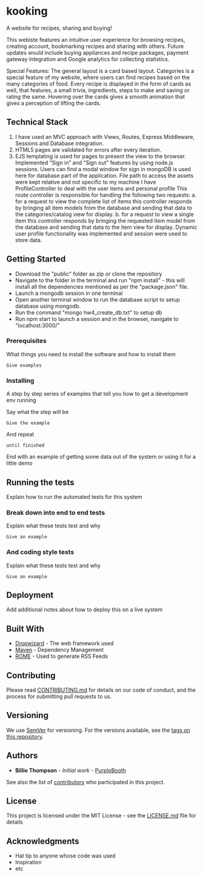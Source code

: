 # kooking
A website for recipes, sharing and buying!

This webiste features an intuitive user experience for browsing recipes, creating account, bookmarking recipes and sharing with others. Future updates would include buying appliances and recipe packages, payment gateway integration and Google analytics for collecting statistics.

Special Features:
The general layout is a card based layout. 
Categories is a special feature of my website, where users can find recipes based on the many categories of food. 
Every recipe is displayed in the form of cards as well, that features, a small trivia, ingredients, steps to make and saving or rating the same.
Hovering over the cards gives a smooth animation that gives a perception of lifting the cards.

## Technical Stack

1. I have used an MVC approach with Views, Routes, Express Middleware, Sessions and Database integration. 
2. HTML5 pages are validated for errors after every iteration.
3. EJS templating is used for pages to present the view to the browser.
Implemented “Sign in” and “Sign out” features by using node.js sessions.
Users can find a modal window for sign in
mongoDB is used here for database part of the application.
File path to access the assets were kept relative and not specific to my machine
I have ProfileController to deal with the user items and personal profile
    This route controller is responsible for handling the following two requests:
    a. for a request to view the complete list of items this controller responds by
        bringing all item models from the database and sending that data to the
        categories/catalog view for display.
    b. for a request to view a single item this controller responds by bringing the
        requested item model from the database and sending that data to the item view for display.
Dynamic user profile functionality was implemented and session were used to store
data.


## Getting Started

* Download the "public" folder as zip or clone the repository
* Navigate to the folder in the terminal and run "npm install" - this will install all the dependencies mentioned as per the "package.json" file.
* Launch a mongodb session in one terminal
* Open another terminal window to run the database script to setup database using mongodb.
* Run the command "mongo hw4_create_db.txt" to setup db
* Run npm start to launch a session and in the browser, navigate to "localhost:3000/"

### Prerequisites

What things you need to install the software and how to install them

```
Give examples
```

### Installing

A step by step series of examples that tell you how to get a development env running

Say what the step will be

```
Give the example
```

And repeat

```
until finished
```

End with an example of getting some data out of the system or using it for a little demo

## Running the tests

Explain how to run the automated tests for this system

### Break down into end to end tests

Explain what these tests test and why

```
Give an example
```

### And coding style tests

Explain what these tests test and why

```
Give an example
```

## Deployment

Add additional notes about how to deploy this on a live system

## Built With

* [Dropwizard](http://www.dropwizard.io/1.0.2/docs/) - The web framework used
* [Maven](https://maven.apache.org/) - Dependency Management
* [ROME](https://rometools.github.io/rome/) - Used to generate RSS Feeds

## Contributing

Please read [CONTRIBUTING.md](https://gist.github.com/PurpleBooth/b24679402957c63ec426) for details on our code of conduct, and the process for submitting pull requests to us.

## Versioning

We use [SemVer](http://semver.org/) for versioning. For the versions available, see the [tags on this repository](https://github.com/your/project/tags). 

## Authors

* **Billie Thompson** - *Initial work* - [PurpleBooth](https://github.com/PurpleBooth)

See also the list of [contributors](https://github.com/your/project/contributors) who participated in this project.

## License

This project is licensed under the MIT License - see the [LICENSE.md](LICENSE.md) file for details

## Acknowledgments

* Hat tip to anyone whose code was used
* Inspiration
* etc



